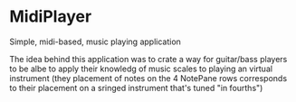 # MidiPlayer
Simple, midi-based, music playing application

The idea behind this application was to crate a way for guitar/bass players to be albe to apply their knowledg of music scales
to playing an virtual instrument (they placement of notes on the 4 NotePane rows corresponds to their placement on a sringed instrument
that's tuned "in fourths")
